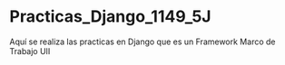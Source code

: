 # Practicas_Django_1149_5J
Aquí se realiza las practicas en Django que es un Framework Marco de Trabajo UII
